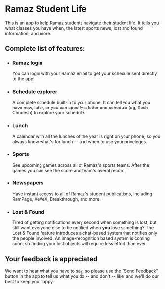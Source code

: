 # Ramaz Student Life

This is an app to help Ramaz students navigate their student life.
It tells you what classes you have when, the latest sports news, lost and found information, and more.

## Complete list of features: 
- ### Ramaz login
	You can login with your Ramaz email to get your schedule sent directly to the app!
- ### Schedule explorer
	A complete schedule built-in to your phone. It can tell you what you have now, later, or you can specify a letter and schedule (eg, Rosh Chodesh) to explore your schedule. 
- ### Lunch
	A calendar with all the lunches of the year is right on your phone, so you always know what's for lunch -- and when to use your priveleges.
- ### Sports
	See upcoming games across all of Ramaz's sports teams. After the games you can see the score and team's overal record.
- ### Newspapers
	Have instant access to all of Ramaz's student publications, including RamPage, XeVeX, Breakthrough, and more.
- ### Lost & Found
	Tired of getting notifications every second when something is lost, but still want everyone else to be notified when **you** lose something? The Lost & Found feature introduces a chat-based system that notifies only the people involved. An image-recognition based system is coming soon, so finding your lost objects will require less effort than ever.

## Your feedback is appreciated

We want to hear what you have to say, so please use the "Send Feedback" button in the app to tell us what you do -- and don't -- like, and we'll do our best to keep you happy.